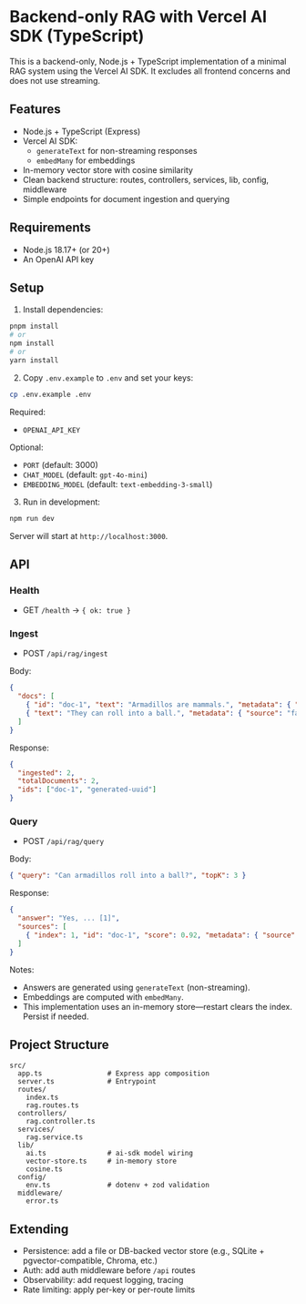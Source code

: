# Backend-only RAG with Vercel AI SDK (TypeScript)

This is a backend-only, Node.js + TypeScript implementation of a minimal RAG system using the Vercel AI SDK. It excludes all frontend concerns and does not use streaming.

## Features

- Node.js + TypeScript (Express)
- Vercel AI SDK:
  - `generateText` for non-streaming responses
  - `embedMany` for embeddings
- In-memory vector store with cosine similarity
- Clean backend structure: routes, controllers, services, lib, config, middleware
- Simple endpoints for document ingestion and querying

## Requirements

- Node.js 18.17+ (or 20+)
- An OpenAI API key

## Setup

1. Install dependencies:

```bash
pnpm install
# or
npm install
# or
yarn install
```

2. Copy `.env.example` to `.env` and set your keys:

```bash
cp .env.example .env
```

Required:
- `OPENAI_API_KEY`

Optional:
- `PORT` (default: 3000)
- `CHAT_MODEL` (default: `gpt-4o-mini`)
- `EMBEDDING_MODEL` (default: `text-embedding-3-small`)

3. Run in development:

```bash
npm run dev
```

Server will start at `http://localhost:3000`.

## API

### Health

- GET `/health` → `{ ok: true }`

### Ingest

- POST `/api/rag/ingest`

Body:
```json
{
  "docs": [
    { "id": "doc-1", "text": "Armadillos are mammals.", "metadata": { "source": "wiki-armadillo" } },
    { "text": "They can roll into a ball.", "metadata": { "source": "facts" } }
  ]
}
```

Response:
```json
{
  "ingested": 2,
  "totalDocuments": 2,
  "ids": ["doc-1", "generated-uuid"]
}
```

### Query

- POST `/api/rag/query`

Body:
```json
{ "query": "Can armadillos roll into a ball?", "topK": 3 }
```

Response:
```json
{
  "answer": "Yes, ... [1]",
  "sources": [
    { "index": 1, "id": "doc-1", "score": 0.92, "metadata": { "source": "wiki-armadillo" } }
  ]
}
```

Notes:
- Answers are generated using `generateText` (non-streaming).
- Embeddings are computed with `embedMany`.
- This implementation uses an in-memory store—restart clears the index. Persist if needed.

## Project Structure

```
src/
  app.ts                # Express app composition
  server.ts             # Entrypoint
  routes/
    index.ts
    rag.routes.ts
  controllers/
    rag.controller.ts
  services/
    rag.service.ts
  lib/
    ai.ts               # ai-sdk model wiring
    vector-store.ts     # in-memory store
    cosine.ts
  config/
    env.ts              # dotenv + zod validation
  middleware/
    error.ts
```

## Extending

- Persistence: add a file or DB-backed vector store (e.g., SQLite + pgvector-compatible, Chroma, etc.)
- Auth: add auth middleware before `/api` routes
- Observability: add request logging, tracing
- Rate limiting: apply per-key or per-route limits